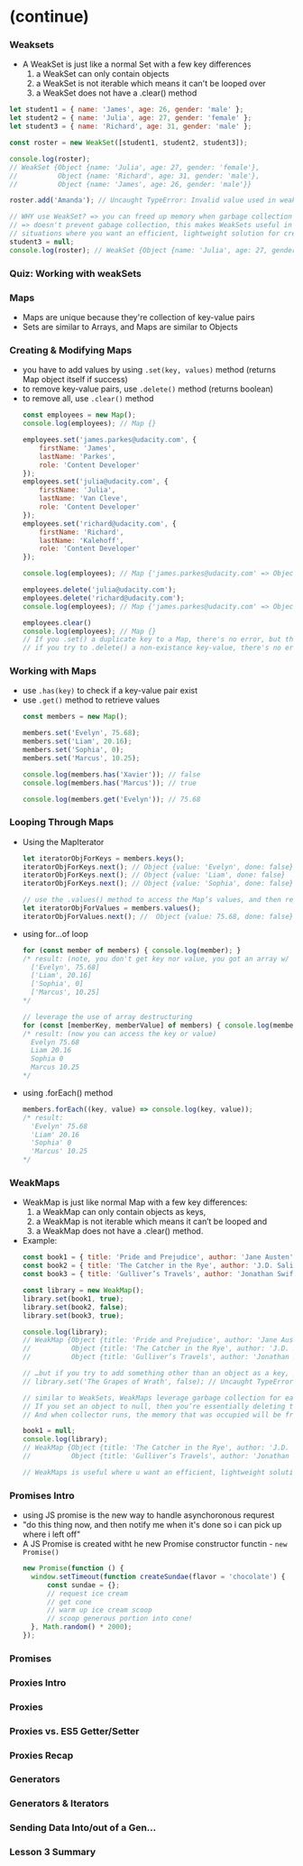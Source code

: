 # (continue)

### Weaksets
* A WeakSet is just like a normal Set with a few key differences
  1. a WeakSet can only contain objects
  2. a WeakSet is not iterable which means it can't be looped over
  3. a WeakSet does not have a .clear() method
```js
let student1 = { name: 'James', age: 26, gender: 'male' };
let student2 = { name: 'Julia', age: 27, gender: 'female' };
let student3 = { name: 'Richard', age: 31, gender: 'male' };

const roster = new WeakSet([student1, student2, student3]);

console.log(roster);
// WeakSet {Object {name: 'Julia', age: 27, gender: 'female'},
//          Object {name: 'Richard', age: 31, gender: 'male'},
//          Object {name: 'James', age: 26, gender: 'male'}}

roster.add('Amanda'); // Uncaught TypeError: Invalid value used in weak set(…)

// WHY use WeakSet? => you can freed up memory when garbage collection runs
// => doesn't prevent gabage collection, this makes WeakSets useful in
// situations where you want an efficient, lightweight solution for creating groups of objects
student3 = null;
console.log(roster); // WeakSet {Object {name: 'Julia', age: 27, gender: 'female'}, Object {name: 'James', age: 26, gender: 'male'}}
```

### Quiz: Working with weakSets

### Maps
* Maps are unique because they're collection of key-value pairs
* Sets are similar to Arrays, and Maps are similar to Objects

### Creating & Modifying Maps
* you have to add values by using `.set(key, values)` method (returns Map object itself if success)
* to remove key-value pairs, use `.delete()` method (returns boolean)
* to remove all, use `.clear()` method
  ```js
  const employees = new Map();
  console.log(employees); // Map {}

  employees.set('james.parkes@udacity.com', {
      firstName: 'James',
      lastName: 'Parkes',
      role: 'Content Developer'
  });
  employees.set('julia@udacity.com', {
      firstName: 'Julia',
      lastName: 'Van Cleve',
      role: 'Content Developer'
  });
  employees.set('richard@udacity.com', {
      firstName: 'Richard',
      lastName: 'Kalehoff',
      role: 'Content Developer'
  });

  console.log(employees); // Map {'james.parkes@udacity.com' => Object {...}, 'julia@udacity.com' => Object {...}, 'richard@udacity.com' => Object {...}}

  employees.delete('julia@udacity.com');
  employees.delete('richard@udacity.com');
  console.log(employees); // Map {'james.parkes@udacity.com' => Object {firstName: 'James', lastName: 'Parkes', role: 'Course Developer'}}

  employees.clear()
  console.log(employees); // Map {}
  // If you .set() a duplicate key to a Map, there's no error, but the key-value pair will overwrite
  // if you try to .delete() a non-existance key-value, there's no error, but the Map will remain unchanged.
  ```

### Working with Maps
* use `.has(key)` to check if a key-value pair exist
* use `.get()` method to retrieve values
  ```js
  const members = new Map();

  members.set('Evelyn', 75.68);
  members.set('Liam', 20.16);
  members.set('Sophia', 0);
  members.set('Marcus', 10.25);

  console.log(members.has('Xavier')); // false
  console.log(members.has('Marcus')); // true

  console.log(members.get('Evelyn')); // 75.68
  ```

### Looping Through Maps
* Using the MapIterator
  ```js
  let iteratorObjForKeys = members.keys();
  iteratorObjForKeys.next(); // Object {value: 'Evelyn', done: false}
  iteratorObjForKeys.next(); // Object {value: 'Liam', done: false}
  iteratorObjForKeys.next(); // Object {value: 'Sophia', done: false}

  // use the .values() method to access the Map’s values, and then repeat the same process.
  let iteratorObjForValues = members.values();
  iteratorObjForValues.next(); //  Object {value: 75.68, done: false}
  ```
* using for...of loop
  ```js
  for (const member of members) { console.log(member); }
  /* result: (note, you don't get key nor value, you got an array w/ 1st ele as key and 2nd as value)
    ['Evelyn', 75.68]
    ['Liam', 20.16]
    ['Sophia', 0]
    ['Marcus', 10.25]
  */

  // leverage the use of array destructuring
  for (const [memberKey, memberValue] of members) { console.log(memberKey, memberValue); }
  /* result: (now you can access the key or value)
    Evelyn 75.68
    Liam 20.16
    Sophia 0
    Marcus 10.25
  */
  ```
* using .forEach() method
  ```js
  members.forEach((key, value) => console.log(key, value));
  /* result:
    'Evelyn' 75.68
    'Liam' 20.16
    'Sophia' 0
    'Marcus' 10.25
  */
  ```

### WeakMaps
* WeakMap is just like normal Map with a few key differences:
  1. a WeakMap can only contain objects as keys,
  2. a WeakMap is not iterable which means it can’t be looped and
  3. a WeakMap does not have a .clear() method.
* Example:
  ```js
  const book1 = { title: 'Pride and Prejudice', author: 'Jane Austen' };
  const book2 = { title: 'The Catcher in the Rye', author: 'J.D. Salinger' };
  const book3 = { title: 'Gulliver’s Travels', author: 'Jonathan Swift' };

  const library = new WeakMap();
  library.set(book1, true);
  library.set(book2, false);
  library.set(book3, true);

  console.log(library);
  // WeakMap {Object {title: 'Pride and Prejudice', author: 'Jane Austen'} => true,
  //          Object {title: 'The Catcher in the Rye', author: 'J.D. Salinger'} => false,
  //          Object {title: 'Gulliver’s Travels', author: 'Jonathan Swift'} => true}

  // …but if you try to add something other than an object as a key, you’ll get an error!
  // library.set('The Grapes of Wrath', false); // Uncaught TypeError: Invalid value used as weak map key(…)

  // similar to WeakSets, WeakMaps leverage garbage collection for easier use and maintainability
  // If you set an object to null, then you’re essentially deleting the object.
  // And when collector runs, the memory that was occupied will be freed up to be used later

  book1 = null;
  console.log(library);
  // WeakMap {Object {title: 'The Catcher in the Rye', author: 'J.D. Salinger'} => false,
  //          Object {title: 'Gulliver’s Travels', author: 'Jonathan Swift'} => true}

  // WeakMaps is useful where u want an efficient, lightweight solution for creating groupings of objects with metadata
  ```

### Promises Intro
* using JS promise is the new way to handle asynchoronous requrest
* "do this thing now, and then notify me when it's done so i can pick up where i left off"
* A JS Promise is created witht he new Promise constructor functin - `new Promise()`
  ```js
  new Promise(function () {
    window.setTimeout(function createSundae(flavor = 'chocolate') {
        const sundae = {};
        // request ice cream
        // get cone
        // warm up ice cream scoop
        // scoop generous portion into cone!
    }, Math.random() * 2000);
  });
  ```


### Promises


### Proxies Intro


### Proxies


### Proxies vs. ES5 Getter/Setter


### Proxies Recap


### Generators


### Generators & Iterators


### Sending Data Into/out of a Gen...


### Lesson 3 Summary

